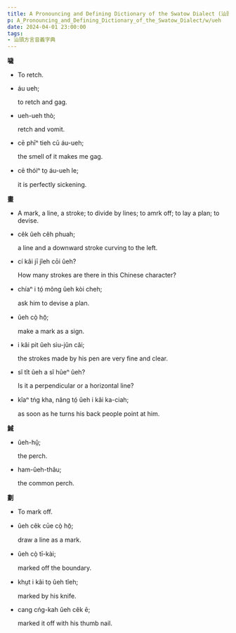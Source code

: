 ```yaml
---
title: A Pronouncing and Defining Dictionary of the Swatow Dialect (汕頭方言音義字典) / ueh
p: A_Pronouncing_and_Defining_Dictionary_of_the_Swatow_Dialect/w/ueh
date: 2024-04-01 23:00:00
tags: 
- 汕頭方言音義字典
---
```



**噦**
- To retch.

- áu ueh;

  to retch and gag.

- ueh-ueh thò;

  retch and vomit.

- cē phīⁿ tieh cū áu-ueh;

  the smell of it makes me gag.

- cē thóiⁿ to̤ áu-ueh le;

  it is perfectly sickening.

**畫**
- A mark, a line, a stroke; to divide by lines; to amrk off; to lay a plan; to devise.

- cêk ûeh cêh phuah;

  a line and a downward stroke curving to the left.

- cí kâi jī jîeh cōi ûeh?

  How many strokes are there in this Chinese character?

- chíaⁿ i tó̤ mông ûeh kòi cheh;

  ask him to devise a plan.

- ûeh cò̤ hō̤;

  make a mark as a sign.

- i kâi pit ûeh sìu-jŭn căi;

  the strokes made by his pen are very fine and clear.

- sĭ tît ûeh a sĭ hûeⁿ ûeh?

  Is it a perpendicular or a horizontal line?

- kîaⁿ tńg kha, nâng tó̤ ûeh i kâi ka-ciah;

  as soon as he turns his back people point at him.

**䱛**

- ûeh-hṳ̂;

  the perch.

- ham-ûeh-thâu;

  the common perch.

**劃**
- To mark off.

- ûeh cêk cūe cò̤ hō̤;

  draw a line as a mark.

- ûeh cò̤ tī-kài;

  marked off the boundary.

- khṳt i kâi to̤ ûeh tîeh;

  marked by his knife.

- cang cńg-kah ûeh cêk ē;

  marked it off with his thumb nail.